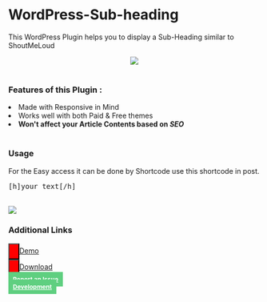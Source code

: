 # WordPress-Sub-heading
This WordPress Plugin helps you to display a Sub-Heading similar to ShoutMeLoud
<br>
<center><img src="https://github.com/the-mcnaveen/WordPress-Sub-heading/blob/master/Screenshot%20from%202016-09-17%2023:36:06.png?raw=true"></center>
<br>
<h3>Features of this Plugin :</h3>
<li> Made with Responsive in Mind</li>
<li> Works well with both Paid & Free themes</li>
<li><b>Won't affect your Article Contents based on <i>SEO</i></b></li>
<br>
<h3>Usage</h3>
For the Easy access it can be done by Shortcode
use this shortcode in post.
<br>
<pre>[h]your text[/h]</pre>
<br>
<img src="https://github.com/the-mcnaveen/WordPress-Sub-heading/blob/master/32.png?raw=true">
<br>
<h3>Additional Links</h3>
<a href="http://bit.ly/2cuO8Bn" target="_blank"><input type="button" id="button" style="
    font-weight: bold;
    padding: 7px 9px;    
    background-color: Red;   
    color: #fff !important;
    font-size: 12px;
    font-family: "Helvetica Neue",Helvetica,Arial,sans-serif;
    cursor: pointer;
    text-decoration: none;
    text-shadow: 0 1px 0px rgba(0,0,0,0.15);
    border-width: 1px 1px 3px !important;
    border-style: solid;
    border-color: #3ac162;
    white-space: nowrap;
    overflow: hidden;
    text-overflow: ellipsis;
    display: -moz-inline-stack;
    display: inline-block;
    vertical-align: middle;
    zoom: 1;
    border-radius: 3px;
    box-sizing: border-box;
    box-shadow: 0 -1px 0 rgba(255,255,255,0.1) inset;" class="button">Demo</a>
<br>
<a href="http://bit.ly/2cOwH1T"><input type="button" id="button" style="
    font-weight: bold;
    padding: 7px 9px;    
    background-color: Red;   
    color: #fff !important;
    font-size: 12px;
    font-family: "Helvetica Neue",Helvetica,Arial,sans-serif;
    cursor: pointer;
    text-decoration: none;
    text-shadow: 0 1px 0px rgba(0,0,0,0.15);
    border-width: 1px 1px 3px !important;
    border-style: solid;
    border-color: #3ac162;
    white-space: nowrap;
    overflow: hidden;
    text-overflow: ellipsis;
    display: -moz-inline-stack;
    display: inline-block;
    vertical-align: middle;
    zoom: 1;
    border-radius: 3px;
    box-sizing: border-box;
    box-shadow: 0 -1px 0 rgba(255,255,255,0.1) inset;" class="button">Download</a>
<br>
<a href="http://bit.ly/2cFydkX"  id="button" style="
    font-weight: bold;
    padding: 7px 9px;    
    background-color: #5fcf80;   
    color: #fff !important;
    font-size: 12px;
    font-family: "Helvetica Neue",Helvetica,Arial,sans-serif;
    cursor: pointer;
    text-decoration: none;
    text-shadow: 0 1px 0px rgba(0,0,0,0.15);
    border-width: 1px 1px 3px !important;
    border-style: solid;
    border-color: #3ac162;
    white-space: nowrap;
    overflow: hidden;
    text-overflow: ellipsis;
    display: -moz-inline-stack;
    display: inline-block;
    vertical-align: middle;
    zoom: 1;
    border-radius: 3px;
    box-sizing: border-box;
    box-shadow: 0 -1px 0 rgba(255,255,255,0.1) inset;" class="button">Report an Issue</a>
    <br>
 <a href="http://bit.ly/2cgUWWW"  id="button" style="
    font-weight: bold;
    padding: 7px 9px;    
    background-color: #5fcf80;   
    color: #fff !important;
    font-size: 12px;
    font-family: "Helvetica Neue",Helvetica,Arial,sans-serif;
    cursor: pointer;
    text-decoration: none;
    text-shadow: 0 1px 0px rgba(0,0,0,0.15);
    border-width: 1px 1px 3px !important;
    border-style: solid;
    border-color: #3ac162;
    white-space: nowrap;
    overflow: hidden;
    text-overflow: ellipsis;
    display: -moz-inline-stack;
    display: inline-block;
    vertical-align: middle;
    zoom: 1;
    border-radius: 3px;
    box-sizing: border-box;
    box-shadow: 0 -1px 0 rgba(255,255,255,0.1) inset;" class="button">Development</a>

